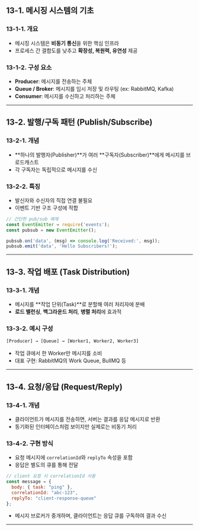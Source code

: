 
## 13-1. 메시징 시스템의 기초

### 13-1-1. 개요

- 메시징 시스템은 **비동기 통신**을 위한 핵심 인프라
- 프로세스 간 결합도를 낮추고 **확장성, 복원력, 유연성** 제공

### 13-1-2. 구성 요소

- **Producer**: 메시지를 전송하는 주체
- **Queue / Broker**: 메시지를 임시 저장 및 라우팅 (ex: RabbitMQ, Kafka)
- **Consumer**: 메시지를 수신하고 처리하는 주체

---

## 13-2. 발행/구독 패턴 (Publish/Subscribe)

### 13-2-1. 개념

- **하나의 발행자(Publisher)**가 여러 **구독자(Subscriber)**에게 메시지를 브로드캐스트
- 각 구독자는 독립적으로 메시지를 수신

### 13-2-2. 특징

- 발신자와 수신자의 직접 연결 불필요
- 이벤트 기반 구조 구성에 적합

```js
// 간단한 pub/sub 예제
const EventEmitter = require('events');
const pubsub = new EventEmitter();

pubsub.on('data', (msg) => console.log('Received:', msg));
pubsub.emit('data', 'Hello Subscribers!');
```

---

## 13-3. 작업 배포 (Task Distribution)

### 13-3-1. 개념

- 메시지를 **작업 단위(Task)**로 분할해 여러 처리자에 분배
- **로드 밸런싱**, **백그라운드 처리**, **병렬 처리**에 효과적

### 13-3-2. 예시 구성

```txt
[Producer] → [Queue] → [Worker1, Worker2, Worker3]
```

- 작업 큐에서 한 Worker만 메시지를 소비
- 대표 구현: RabbitMQ의 Work Queue, BullMQ 등

---

## 13-4. 요청/응답 (Request/Reply)

### 13-4-1. 개념

- 클라이언트가 메시지를 전송하면, 서버는 결과를 응답 메시지로 반환
- 동기화된 인터페이스처럼 보이지만 실제로는 비동기 처리

### 13-4-2. 구현 방식

- 요청 메시지에 `correlationId`와 `replyTo` 속성을 포함
- 응답은 별도의 큐를 통해 전달

```js
// client 요청 시 correlationId 사용
const message = {
  body: { task: "ping" },
  correlationId: "abc-123",
  replyTo: "client-response-queue"
};
```

- 메시지 브로커가 중개하며, 클라이언트는 응답 큐를 구독하여 결과 수신

---

